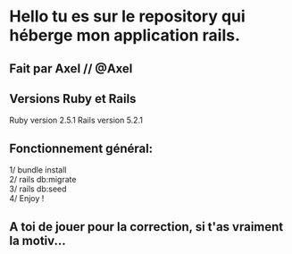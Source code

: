 # Hello tu es sur le repository qui héberge mon application rails.

## Fait par Axel // @Axel

## Versions Ruby et Rails
Ruby version 2.5.1
Rails version 5.2.1

## Fonctionnement général:

1/ bundle install </br>
2/ rails db:migrate </br>
3/ rails db:seed </br>
4/ Enjoy ! </br>


## A toi de jouer pour la correction, si t'as vraiment la motiv...

